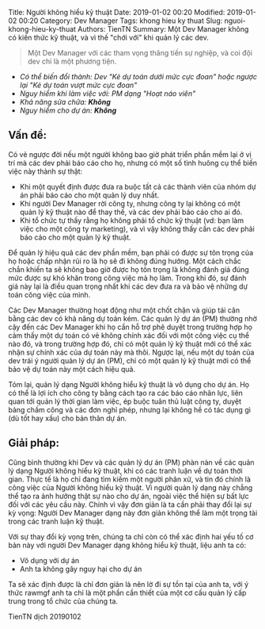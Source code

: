 Title: Người không hiểu kỹ thuật 
Date: 2019-01-02 00:20
Modified: 2019-01-02 00:20 
Category: Dev Manager
Tags: khong hieu ky thuat
Slug: nguoi-khong-hieu-ky-thuat
Authors: TienTN
Summary: Một Dev Manager không có kiến thức kỹ thuật, và vì thế "chới với" khi quản lý các dev.

> Một Dev Manager với các tham vọng thăng tiến sự nghiệp, và coi đội dev chỉ là một phương tiện.

* _Có thể biến đổi thành: Dev "Kẻ dự toán dưới mức cực đoan" hoặc ngược lại "Kẻ dự toán vượt mức cực đoan"_
* _Nguy hiểm khi làm việc với: PM dạng "Hoạt náo viên"_
* _Khả năng sửa chữa: **Không**_
* _Nguy hiểm cho dự án: **Không**_

## Vấn đề:

Có vẻ ngược đời nếu một người không bao giờ phát triển phần mềm lại ở vị trí mà các dev phải báo cáo cho họ, nhưng có một số tình huông cụ thể biến việc này thành sự thật:

* Khi một quyết định được đưa ra buộc tất cả các thành viên của nhóm dự án phải báo cáo cho một quản lý duy nhất.
* Khi người Dev Manager rời công ty, nhưng công ty lại không có một quản lý kỹ thuật nào để thay thế, và các dev phải báo cáo cho ai đó.
* Khi tổ chức tự thấy rằng họ không phải tổ chức kỹ thuật (vd: bạn làm việc cho một công ty marketing), và vì vậy không thấy cần các dev phải báo cáo cho một quản lý kỹ thuật.

Để quản lý hiệu quả các dev phần mềm, bạn phải có được sự tôn trọng của họ hoặc chấp nhận rủi ro là họ sẽ đi không đúng hướng. Một cách chắc chắn khiến ta sẽ không bao giờ được họ tôn trọng là không đánh giá đúng mức được sự khó khăn trong công việc mà họ làm. Trong khi đó, sự đánh giá này lại là điều quan trọng nhất khi các dev đưa ra và bảo vệ những dự toán công việc của mình.

Các Dev Manager thường hoạt động như một chốt chặn và giúp tái cân bằng các dev có khả năng dự toán kém. Các quản lý dự án (PM) thường nhờ cậy đến các Dev Manager khi họ cần hỗ trợ phê duyệt trong trường hợp họ cảm thấy một dự toán có vẻ không chính xác đối với một công việc cụ thể nào đó, và trong trường hợp đó, chỉ có một quản lý kỹ thuật mới có thể xác nhận sự chính xác của dự toán này mà thôi. Ngược lại, nếu một dự toán của dev trái ý người quản lý dự án (PM), chỉ có một quản lý kỹ thuật mới có thể bảo vệ dự toán này một cách hiệu quả.

Tóm lại, quản lý dạng Người không hiểu kỹ thuật là vô dụng cho dự án. Họ có thể là lợi ích cho công ty bằng cách tạo ra các báo cáo nhân lực, liên quan tới quản lý thời gian làm việc, ép buộc tuân thủ luật công ty, duyệt bảng chấm công và các đơn nghỉ phép, nhưng lại không hề có tác dụng gì (dù tốt hay xấu) cho bản thân dự án.

## Giải pháp:

Cũng bình thường khi Dev và các quản lý dự án (PM) phàn nàn về các quản lý dạng Người không hiểu kỹ thuật, khi có các tranh luận về dự toán thời gian. Thực tế là họ chỉ đang tìm kiếm một người phân xử, và tin đó chính là công việc của Người không hiểu kỹ thuật. Vì người quản lý dạng này chẳng  thể tạo ra ảnh hưởng thật sự nào cho dự án, ngoài việc thể hiện sự bất lực đối với các yêu cầu này. Chính vì vậy đơn giản là ta cần phải thay đổi lại sự kỳ vọng: Người Dev Manager dạng này đơn giản không thể làm một trọng tài trong các tranh luận kỹ thuật.

Với sự thay đổi kỳ vọng trên, chúng ta chỉ còn có thể xác định hai yếu tố cơ bản này với người Dev Manager dạng không hiểu kỹ thuật, liệu anh ta có:

* Vô dụng với dự án
* Anh ta không gây nguy hại cho dự án

Ta sẽ xác định được là chỉ đơn giản là nên lờ đi sự tồn tại của anh ta, với ý thức rawmgf anh ta chỉ là một phần cần thiết của một cơ cấu quản lý cấp trung trong tổ chức của chúng ta.

 TienTN dịch 20190102